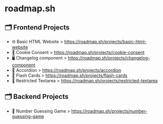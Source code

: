 # roadmap.sh

## 🗂️ Frontend Projects

- 🌐 Basic HTML Website > https://roadmap.sh/projects/basic-html-website
- 🍪 Cookie Consent > https://roadmap.sh/projects/cookie-consent
- 🖥️ Changelog component > https://roadmap.sh/projects/changelog-component
- 📱 Accordion > https://roadmap.sh/projects/accordion
- 📰 Flash Cards > https://roadmap.sh/projects/flash-cards
- 💬 Restricted Textarea > https://roadmap.sh/projects/restricted-textarea

## 🗂️ Backend Projects

- 🔢 Number Guessing Game > https://roadmap.sh/projects/number-guessing-game
